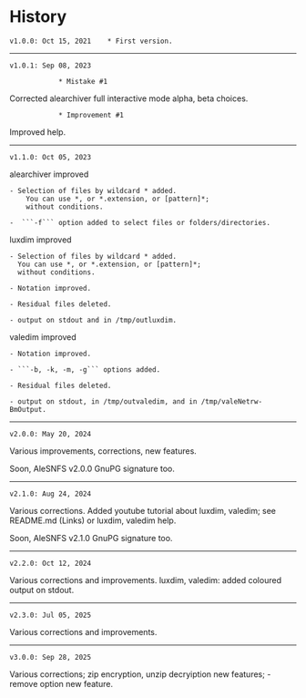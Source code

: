 # History

	v1.0.0: Oct 15, 2021	* First version.

_______________

	v1.0.1: Sep 08, 2023	

				* Mistake #1	
Corrected alearchiver full interactive mode alpha, beta choices.

				* Improvement #1
Improved help.

_______________

	v1.1.0: Oct 05, 2023	

alearchiver improved

	- Selection of files by wildcard * added.
		You can use *, or *.extension, or [pattern]*;
		without conditions.

	-  ```-f``` option added to select files or folders/directories.


luxdim improved

	- Selection of files by wildcard * added.
	  You can use *, or *.extension, or [pattern]*;
	  without conditions.

	- Notation improved.

	- Residual files deleted.

	- output on stdout and in /tmp/outluxdim.


valedim improved

	- Notation improved.

	- ```-b, -k, -m, -g``` options added.

	- Residual files deleted.

	- output on stdout, in /tmp/outvaledim, and in /tmp/valeNetrw-BmOutput.

_______________

	v2.0.0: May 20, 2024	

Various improvements, corrections, new features.

Soon, AleSNFS v2.0.0 GnuPG signature too.

_______________

	v2.1.0: Aug 24, 2024	

Various corrections.
Added youtube tutorial about luxdim, valedim; see README.md (Links) or luxdim, valedim help.

Soon, AleSNFS v2.1.0 GnuPG signature too.


_______________

	v2.2.0: Oct 12, 2024	

Various corrections and improvements.
luxdim, valedim: added coloured output on stdout.


_______________

	v2.3.0: Jul 05, 2025	

Various corrections and improvements.

_______________

	v3.0.0: Sep 28, 2025	

Various corrections; zip encryption, unzip decryiption new features; -remove option new feature.

